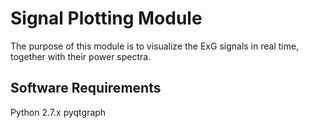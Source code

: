 # Signal Plotting Module

The purpose of this module is to visualize the ExG signals in real time, together with their power spectra.

## Software Requirements

Python 2.7.x
pyqtgraph
